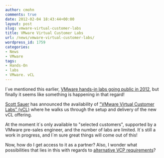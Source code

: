 ```yaml
---
author: cmohn
comments: true
date: 2012-02-04 18:43:44+00:00
layout: post
slug: vmware-virtual-customer-labs
title: VMware Virtual Customer Labs
url: /news/vmware-virtual-customer-labs/
wordpress_id: 1759
categories:
- News
- VMware
tags:
- Hands-On
- labs
- VMware. vCL
---
```


I´ve mentioned this earlier, [VMware hands-in labs going public in 2012](http://vninja.net/virtualization/vmworld-hands-on-labs-going-public-in-2012/), but finally it seems like something is happening in that regard!

[Scott Sauer](http://twitter.com/ssauer) has announced the availability of ["VMware Virtual Customer Labs” (vCL)](http://www.virtualinsanity.com/index.php/2012/02/04/vmware-virtual-customer-labs-are-live-hands-on-walk-through/) where he walks us through the setup and delivery of the new vCL offering.

At the moment it´s only available to "selected customers", supported by a VMware pre-sales engineer, and the number of labs are limited. It´s still a work in progress, and I´m sure great things will come out of this!

Now, how do I get access to it as a partner? Also, I wonder what possibilities that lies in this with regards to [alternative VCP requirements](http://vninja.net/vmware-2/vcp-5-certification-requirement-clarification/)?

